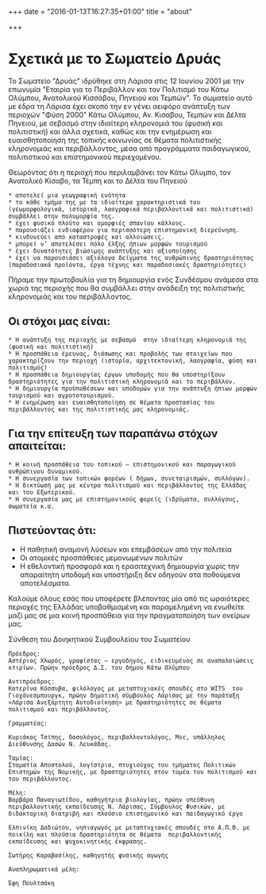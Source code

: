 +++
date = "2016-01-13T16:27:35+01:00"
title = "about"

+++

# Σχετικά με το Σωματείο Δρυάς

Το Σωματείο "Δρυάς" ιδρύθηκε στη Λάρισα στις 12 Ιουνίου 2001 με την επωνυμία "Εταιρία για το Περιβάλλον και τον Πολιτισμό του Κάτω Ολύμπου, Ανατολικού Κισσάβου, Πηνειού και Τεμπών". Το σωματείο αυτό με έδρα τη Λάρισα έχει σκοπό την εν γένει αειφόρο ανάπτυξη των περιοχών "Φύση 2000" Κάτω Ολύμπου, Αν. Κισαβου, Τεμπών και Δέλτα Πηνειού,  με σεβασμό στην ιδιαίτερη κληρονομιά του (φυσική και πολιτιστική) και άλλα σχετικά, καθώς και την ενημέρωση και ευαισθητοποίηση της τοπικής κοινωνίας σε θέματα πολιτιστικής κληρονομιάς και περιβάλλοντος, μέσα από προγράμματα παιδαγωγικού, πολιτιστικού και επιστημονικού περιεχομένου.



Θεωρόντας ότι η περιοχή που περιλαμβάνει τον Κάτω Oλυμπο, τον Ανατολικό Κίσαβο, τα Τέμπη και το Δέλτα του Πηνειού

    * αποτελεί μια γεωγραφική ενότητα
    * το κάθε τμήμα της με τα ιδιαίτερα χαρακτηριστικά του (γεωμορφολογικά, ιστορικά, λαογραφικά περιβαλλοντικά και πολιτιστικά) συμβάλλει στην πολυμορφία της.
    * έχει φυσικό πλούτο και ομορφιές σπανίου κάλλους.
    * παρουσιάζει ενδιαφέρον για περισσότερη επιστημονική διερεύνηση.
    * κινδυνεύει από καταστροφές και αλλοιώσεις.
    * μπορεί ν’ αποτελέσει πόλο έλξης ήπιων μορφών τουρισμού
    * έχει δυνατότητες βιώσιμης ανάπτυξης και αξιοποίησης
    * έχει να παρουσιάσει αξιόλογα δείγματα της ανθρώπινης δραστηριότητας (παραδοσιακά προϊόντα, έργα τέχνης και παραδοσιακές δραστηριότητες)

Πήραμε την πρωτοβουλία για τη δημιουργία ενός Συνδέσμου ανάμεσα στα χωριά της περιοχής που θα συμβάλλει στην ανάδειξη της πολιτιστικής κληρονομιάς και του περιβάλλοντος.

## Οι στόχοι μας είναι:

    * Η ανάπτυξη της περιοχής με σεβασμό  στην ιδιαίτερη κληρονομιά της (φυσική και πολιτιστική)
    * Η προσπάθεια έρευνας, διάσωσης και προβολής των στοιχείων που χαρακτηρίζουν την περιοχή (ιστορία, αρχιτεκτονική, λαογραφία, φύση και πολιτισμός)
    * Η προσπάθεια δημιουργίας έργων υποδομής που θα υποστηρίξουν δραστηριότητες για την πολιτιστική κληρονομιά και το περιβάλλον.
    * Η δημιουργία προϋποθέσεων και υποδομών για την ανάπτυξη ήπιων μορφών τουρισμού και αγροτοτουρισμού.
    * Η ενημέρωση και ευαισθητοποίηση σε θέματα προστασίας του περιβάλλοντος και της πολιτιστικής μας κληρονομιάς.

## Για την επίτευξη των παραπάνω στόχων απαιτείται:

    * Η κοινή προσπάθεια του τοπικού – επιστημονικού και παραγωγικού ανθρώπινου δυναμικού.
    * Η συνεργασία των τοπικών φορέων ( δήμων, συνεταιρισμών, συλλόγων).
    * Η δικτύωσή μας με κέντρα πολιτισμού και περιβάλλοντος της Ελλάδας και του Εξωτερικού.
    * Η συνεργασία μας με επιστημονικούς φορείς (ιδρύματα, συλλόγους, σωματεία κ.α.

## Πιστεύοντας ότι:

* Η παθητική αναμονή λύσεων και επεμβάσεων από την πολιτεία
* Οι ατομικές προσπάθειες μεμονωμένων πολιτών
* Η εθελοντική προσφορά και η ερασιτεχνική δημιουργία χωρίς την απαραίτητη υποδομή και υποστήριξη δεν οδηγούν στα ποθούμενα αποτελέσματα.

Καλούμε όλους εσάς που υποφέρετε βλέποντας μία από τις ωραιότερες περιοχές της Ελλάδας υποβαθμισμένη και παραμελημένη να ενωθείτε μαζί μας σε μια κοινή προσπάθεια για την πραγματοποίηση των ονείρων μας.

Σύνθεση του Δοιηκητικού Συμβουλείου του Σωματείου

    Πρόεδρος:
    Αστέριος Χλωρός, γραφίστας – εργοδηγός, ειδικευμένος σε αναπαλαιώσεις κτιρίων. Πρώην πρόεδρος Δ.Σ. του δήμου Κάτω Ολύμπου

    Αντιπρόεδρος:
    Κατερίνα Κόσσυβα, φιλόλογος με μεταπτυχιακές σπουδές στο WITS  του Γιοχάνεσμπουργκ, πρώην δημοτική σύμβουλος Λάρισας με την παράταξη «Λάρισα Ανεξάρτητη Αυτοδιοίκηση» με δραστηριότητες σε θέματα πολιτισμού και περιβάλλοντος.

    Γραμματέας:

    Κυριάκος Τσίπης, δασολόγος, περιβαλλοντολόγος, Msc, υπάλληλος Διεύθυνσης Δασών Ν. Λευκάδας.

    Ταμίας:
    Σταματία Αποστολού, λογίστρια, πτυχιούχος του τμήματος Πολιτικών Επιστημών της Νομικής, με δραστηριότητες στον τομέα του πολιτισμού και του περιβάλλοντος.

    Μέλη:
    Βαρβάρα Παναγιωτίδου, καθηγήτρια βιολογίας, πρώην υπεύθυνη  περιβαλλοντικής εκπαίδευσης Ν. Λάρισας, Σύμβουλος Φυσικών, με διδακτορική διατριβή και πλούσιο επιστημονικό και παιδαγωγικό έργο

    Ελπινίκη Δαδιώτου, νηπιαγωγός με μεταπτυχιακές σπουδές στο Α.Π.Θ. με ποικίλη και πλούσια δραστηριότητα σε θέματα  περιβαλλοντικής  εκπαίδευσης και ψυχοκινητικής έκφρασης.

    Σωτήρης Καραβασίλης, καθηγητής φυσικής αγωγής

    Αναπληρωματικά μέλη:

    Έφη Πουλτσάκη
